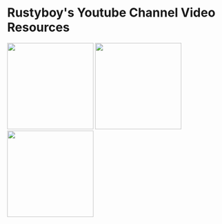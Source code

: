 # Rustyboy's Youtube Channel Video Resources

<a href="mafia_de\README.md"><img src="https://github.com/Rustyb0y/youtube/blob/master/mafia_de/cover.jpg" style="height:200px;"></a>
<a href="it-takes-two\README.md"><img src="https://github.com/Rustyb0y/youtube/blob/master/it-takes-two/cover.jpg" style="height:200px;"></a>
<a href="return-to-monkey-island\README.md"><img src="https://github.com/Rustyb0y/youtube/blob/master/return-to-monkey-island/cover.jpg" style="height:200px;"></a>